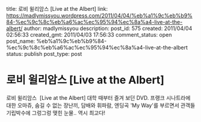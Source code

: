 title: 로비 윌리암스  [Live at the Albert]
link: https://madlymissyou.wordpress.com/2011/04/04/%eb%a1%9c%eb%b9%84-%ec%9c%8c%eb%a6%ac%ec%95%94%ec%8a%a4-live-at-the-albert/
author: madlymissyou
description: 
post_id: 575
created: 2011/04/04 02:56:33
created_gmt: 2011/04/03 17:56:33
comment_status: open
post_name: %eb%a1%9c%eb%b9%84-%ec%9c%8c%eb%a6%ac%ec%95%94%ec%8a%a4-live-at-the-albert
status: publish
post_type: post

# 로비 윌리암스  [Live at the Albert]

로비 윌리암스  [Live at the Albert] 대학 때부터 즐겨 보던 DVD. 프랭크 시나트라에 대한 오마쥬, 숨길 수 없는 장난끼, 담배와 휘파람, 엔딩곡 'My Way'를 부르면서 관객들 기립박수에 그렁그렁 맺힌 눈물.. 역시 최고다!
